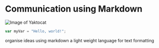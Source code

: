 # Communication using Markdown
![Image of Yaktocat](https://octodex.github.com/images/yaktocat.png)
``` javascript
var myVar = "Hello, world!";
```
organise ideas using markdown a light weight language for text formatting 


